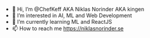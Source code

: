 - 👋 Hi, I’m @ChefKeff AKA Niklas Norinder AKA kingen
- 👀 I’m interested in AI, ML and Web Development
- 🌱 I’m currently learning ML and ReactJS
- 📫 How to reach me https://niklasnorinder.se

<!---
ChefKeff/ChefKeff is a ✨ special ✨ repository because its `README.md` (this file) appears on your GitHub profile.
You can click the Preview link to take a look at your changes.
--->
